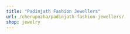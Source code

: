 ```yaml
---
title: "Padinjath Fashion Jewellers"
url: /cherupuzha/padinjath-fashion-jewellers/
shop: jewelry
---
```

